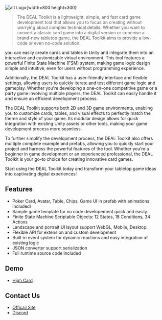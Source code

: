 ![alt Logo](https://assetstorev1-prd-cdn.unity3d.com/key-image/331f0abe-ef84-4de5-8fb2-4fe100386e24.jpg){width=800 height=300}
> The DEAL Toolkit is a lightweight, simple, and fast card game development tool that allows you to focus on creating without worrying about complex technical details. Whether you want to convert a classic card game into a digital version or conceive a brand-new tabletop game, the DEAL Toolkit aims to provide a low-code or even no-code solution.

you can easily create cards and tables in Unity and integrate them into an interactive and customizable virtual environment. This tool features a powerful Finite State Machine (FSM) system, making game logic design simple and intuitive, even for users without programming experience.

Additionally, the DEAL Toolkit has a user-friendly interface and flexible settings, allowing users to quickly iterate and test different game logic and gameplay. Whether you're developing a one-on-one competitive game or a party game involving multiple players, the DEAL Toolkit can easily handle it and ensure an efficient development process.

The DEAL Toolkit supports both 2D and 3D game environments, enabling you to customize cards, tables, and visual effects to perfectly match the theme and style of your game. Its modular design allows for quick integration with existing Unity assets or other tools, making your game development process more seamless.

To further simplify the development process, the DEAL Toolkit also offers multiple complete example and prefabs, allowing you to quickly start your project and harness the powerful features of the tool. Whether you're a beginner in game development or an experienced professional, the DEAL Toolkit is your go-to choice for creating innovative card games.

Start using the DEAL Toolkit today and transform your tabletop game ideas into captivating digital experiences!

## Features
- Poker Card, Avatar, Table, Chips, Game UI in prefab with animations included!
- Sample game template for no code developement quick and easily.
- Finite State Machine Scriptable Objects: 12 States, 18 Conditions, 34 Actions
- Landscape and portrait UI layout support WebGL, Mobile, Desktop.
- Flexible API for extension and custom development
- Built-in event system for dynamic reactions and easy integration of existing logic
- JSON converter support serialization
- Full runtime source code included
    

## Demo
- [High Card](https://mustaversedigital.github.io/HighCard-Sample/ "https://mustaversedigital.github.io/HighCard-Sample/")

## Contact Us
- [Officail Site](https://www.mustaverse.com/ "https://www.mustaverse.com/")
- [Discord](https://discord.gg/Pv3DZaF6xA "https://discord.gg/Pv3DZaF6xA")
